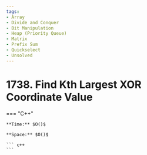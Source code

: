 ```yaml
---
tags:
- Array
- Divide and Conquer
- Bit Manipulation
- Heap (Priority Queue)
- Matrix
- Prefix Sum
- Quickselect
- Unsolved
---
```



# 1738. Find Kth Largest XOR Coordinate Value

=== "C++"

    **Time:** $O()$

    **Space:** $O()$

    ``` c++
    ```